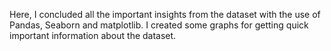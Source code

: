 Here, I concluded all the important insights from the dataset with the use of Pandas, Seaborn and matplotlib.
I created some graphs for getting quick important information about the dataset.

